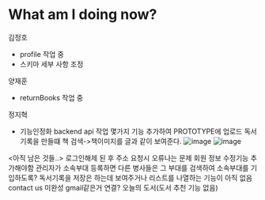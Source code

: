 # What am I doing now?

김정호
- profile 작업 중
- 스키마 세부 사항 조정
  
양재훈
- returnBooks 작업 중


정지혁
- 기능인정화 backend api 작업
몇가지 기능 추가하여 PROTOTYPE에 업로드
독서기록을 만들떄 책 검색->책이미지를 글과 같이 보여준다.
![image](https://user-images.githubusercontent.com/63538097/133878143-1d08609f-bfa7-48f3-9c1f-63d6fa1f7524.png)
![image](https://user-images.githubusercontent.com/63538097/133878346-f719f7e8-e333-4790-99ff-bc470d95bc81.png)

<아직 남은 것들..>
로그인해제 된 후 주소 요청시 오류나는 문제
회원 정보 수정기능 추가해야함
관리자가 소속부대 등록하면 다른 병사들은 그 부대를 검색하여 소속부대를 기입하도록?
독서기록을 저장은 하는데 보여주거나 리스트를 나열하는 기능이 아직 없음
contact us 미완성 gmail같은거 연결?
오늘의 도서(도서 추천 기능 없음)
